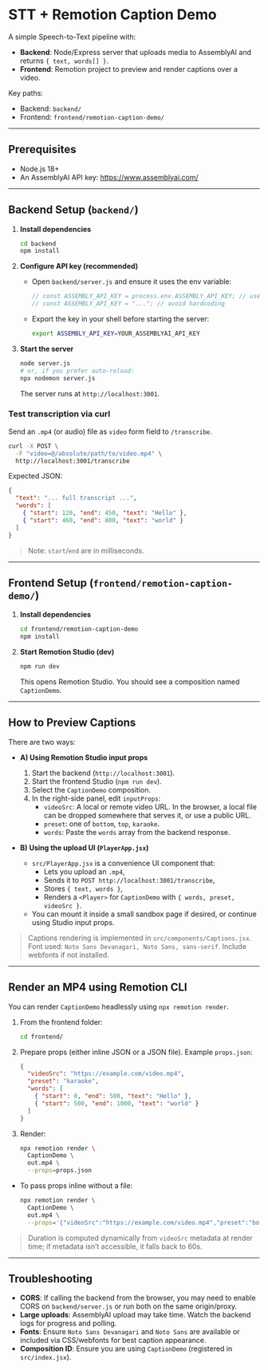 # STT + Remotion Caption Demo

A simple Speech-to-Text pipeline with:
- **Backend**: Node/Express server that uploads media to AssemblyAI and returns `{ text, words[] }`.
- **Frontend**: Remotion project to preview and render captions over a video.

Key paths:
- Backend: `backend/`
- Frontend: `frontend/remotion-caption-demo/`

---

## Prerequisites
- Node.js 18+
- An AssemblyAI API key: https://www.assemblyai.com/

---

## Backend Setup (`backend/`)

1. **Install dependencies**
   ```bash
   cd backend
   npm install
   ```

2. **Configure API key (recommended)**
   - Open `backend/server.js` and ensure it uses the env variable:
     ```js
     // const ASSEMBLY_API_KEY = process.env.ASSEMBLY_API_KEY; // use this
     // const ASSEMBLY_API_KEY = "..."; // avoid hardcoding
     ```
   - Export the key in your shell before starting the server:
     ```bash
     export ASSEMBLY_API_KEY=YOUR_ASSEMBLYAI_API_KEY
     ```

3. **Start the server**
   ```bash
   node server.js
   # or, if you prefer auto-reload:
   npx nodemon server.js
   ```
   The server runs at `http://localhost:3001`.

### Test transcription via curl
Send an `.mp4` (or audio) file as `video` form field to `/transcribe`.

```bash
curl -X POST \
  -F "video=@/absolute/path/to/video.mp4" \
  http://localhost:3001/transcribe
```

Expected JSON:
```json
{
  "text": "... full transcript ...",
  "words": [
    { "start": 120, "end": 450, "text": "Hello" },
    { "start": 460, "end": 800, "text": "world" }
  ]
}
```

> Note: `start`/`end` are in milliseconds.

---

## Frontend Setup (`frontend/remotion-caption-demo/`)

1. **Install dependencies**
   ```bash
   cd frontend/remotion-caption-demo
   npm install
   ```

2. **Start Remotion Studio (dev)**
   ```bash
   npm run dev
   ```
   This opens Remotion Studio. You should see a composition named `CaptionDemo`.

---

## How to Preview Captions

There are two ways:

- **A) Using Remotion Studio input props**
  1. Start the backend (`http://localhost:3001`).
  2. Start the frontend Studio (`npm run dev`).
  3. Select the `CaptionDemo` composition.
  4. In the right-side panel, edit `inputProps`:
     - `videoSrc`: A local or remote video URL. In the browser, a local file can be dropped somewhere that serves it, or use a public URL.
     - `preset`: one of `bottom`, `top`, `karaoke`.
     - `words`: Paste the `words` array from the backend response.

- **B) Using the upload UI (`PlayerApp.jsx`)**
  - `src/PlayerApp.jsx` is a convenience UI component that:
    - Lets you upload an `.mp4`,
    - Sends it to `POST http://localhost:3001/transcribe`,
    - Stores `{ text, words }`,
    - Renders a `<Player>` for `CaptionDemo` with `{ words, preset, videoSrc }`.
  - You can mount it inside a small sandbox page if desired, or continue using Studio input props.

> Captions rendering is implemented in `src/components/Captions.jsx`.
> Font used: `Noto Sans Devanagari, Noto Sans, sans-serif`. Include webfonts if not installed.

---

## Render an MP4 using Remotion CLI

You can render `CaptionDemo` headlessly using `npx remotion render`.

1. From the frontend folder:
   ```bash
   cd frontend/
   ```

2. Prepare props (either inline JSON or a JSON file). Example `props.json`:
   ```json
   {
     "videoSrc": "https://example.com/video.mp4",
     "preset": "karaoke",
     "words": [
       { "start": 0, "end": 500, "text": "Hello" },
       { "start": 500, "end": 1000, "text": "world" }
     ]
   }
   ```

3. Render:
   ```bash
   npx remotion render \
     CaptionDemo \
     out.mp4 \
     --props=props.json
   ```

- To pass props inline without a file:
  ```bash
  npx remotion render \
    CaptionDemo \
    out.mp4 \
    --props='{"videoSrc":"https://example.com/video.mp4","preset":"bottom","words":[{"start":0,"end":500,"text":"Hello"}]}'
  ```

> Duration is computed dynamically from `videoSrc` metadata at render time; if metadata isn’t accessible, it falls back to 60s.

---

## Troubleshooting
- **CORS**: If calling the backend from the browser, you may need to enable CORS on `backend/server.js` or run both on the same origin/proxy.
- **Large uploads**: AssemblyAI upload may take time. Watch the backend logs for progress and polling.
- **Fonts**: Ensure `Noto Sans Devanagari` and `Noto Sans` are available or included via CSS/webfonts for best caption appearance.
- **Composition ID**: Ensure you are using `CaptionDemo` (registered in `src/index.jsx`).
